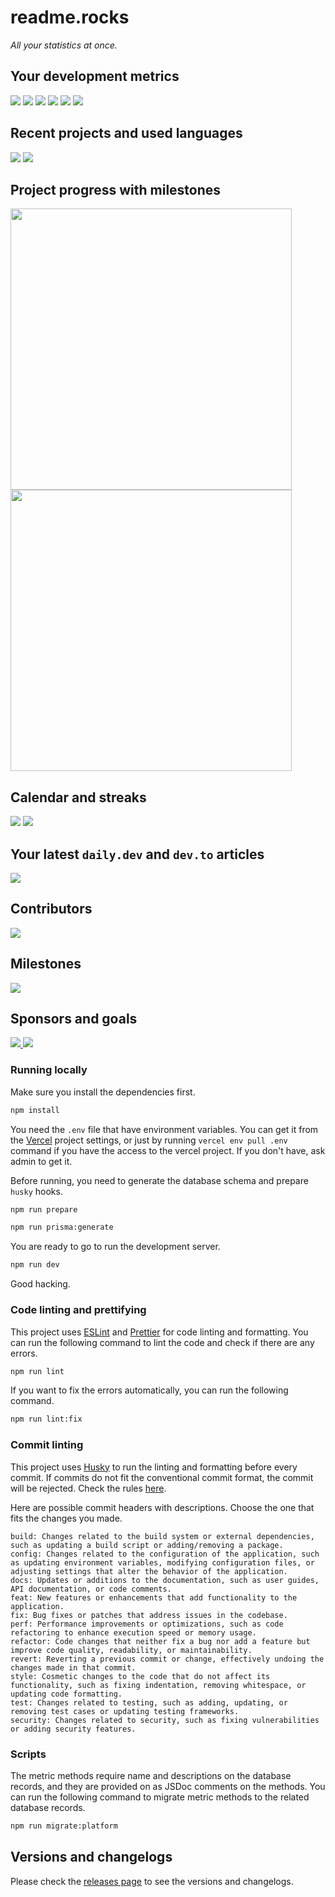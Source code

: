 # readme.rocks

_All your statistics at once._

## Your development metrics
![](https://readme-rocks.vercel.app/api/view/641b5deaa6550999ac4331d0)
![](https://readme-rocks.vercel.app/api/view/641b5e30a6550999ac4331d2)
![](https://readme-rocks.vercel.app/api/view/642dfbff39f5d6e5e5f45c3b)
![](https://readme-rocks.vercel.app/api/view?queryConfig%5Busername%5D=sametcodes&id=641b2efa3e90e7e555cdacd7)
![](https://readme-rocks.vercel.app/api/view?queryConfig%5Busername%5D=_aka5h&id=64414ea69c1f3df3b3e01264)
![](https://readme-rocks.vercel.app/api/view?queryConfig%5Busername%5D=arthurcolle&id=6442108c4320fb5c413f663c)

## Recent projects and used languages

![](https://readme-rocks.vercel.app/api/view/6431b08616981eaebfd030f9)
![](https://readme-rocks.vercel.app/api/view/6431b559ddde9c1558a16fe6)

## Project progress with milestones

<a href="https://github.com/sametcodes/readme.rocks/milestone/4">
   <img width="450px" src="https://readme-rocks.vercel.app/api/view/6434324683b8f4f727a83c32" />
<a href="https://github.com/sponsorships/d-fischer">
<a href="https://github.com/sametcodes/readme.rocks/milestone/2">
   <img width="450px" src="https://readme-rocks.vercel.app/api/view/64a70675d1e3cba955dc7df9" />
</a>

## Calendar and streaks

![](https://readme-rocks.vercel.app/api/view?queryConfig%5Busername%5D=_aka5h&viewConfig%5Btitle%5D=LeetCode%20submissions&viewConfig%5Bsubtitle%5D=Last%205%20months&viewConfig%5BweekCount%5D=20&viewConfig%5BboxColor%5D=%2340c463&viewConfig%5BshowMonthLabels%5D=true&viewConfig%5BshowStreak%5D=true&id=64415382192eb283354af5a1)
![](https://readme-rocks.vercel.app/api/view?queryConfig%5Busername%5D=arthurcolle&viewConfig%5Btitle%5D=HackerNews%20Activity&viewConfig%5Bsubtitle%5D=Comments,%20jobs%20and%20polls&viewConfig%5BweekCount%5D=20&viewConfig%5BboxColor%5D=%23ff7a00&viewConfig%5BshowMonthLabels%5D=true&viewConfig%5BshowStreak%5D=false&id=6442166417556cdd9b746ff5)

## Your latest `daily.dev` and `dev.to` articles

<img src="https://readme-rocks.vercel.app/api/view?queryConfig%5Busername%5D=isaacdlyman&queryConfig%5Bcount%5D=2&id=641c6e78c50c62ccdb646278" />

## Contributors

<img src="https://readme-rocks.vercel.app/api/view?queryConfig%5Bowner_name%5D=facebook&queryConfig%5Brepository_name%5D=react&viewConfig%5Btitle%5D=Our%20contributors&viewConfig%5Bsubtitle%5D=Thank%20you%20for%20all%20your%20contributions.%20We%20appreciate%20that.&viewConfig%5Bitems_per_row%5D=15&id=642f70a3104ae4fd80d6efac" />

## Milestones

[![](https://readme-rocks.vercel.app/api/view/6434324683b8f4f727a83c32)](milestone/3)

## Sponsors and goals
<a href="https://github.com/sponsorships/d-fischer">
<img src="https://readme-rocks.vercel.app/api/view?queryConfig%5Busername%5D=d-fischer&id=64248c899d4315a82e3cb3f7" />
</a>

<img src="https://readme-rocks.vercel.app/api/view?queryConfig%5Busername%5D=ljharb&viewConfig%5Btitle%5D=My%20sponsors&viewConfig%5Bsubtitle%5D=Thank%20you%20for%20sponsoring%20me.&viewConfig%5Bitems_per_row%5D=15&id=64300f9e4160c69275201776" />

### Running locally

Make sure you install the dependencies first.

```bash
npm install
```

You need the `.env` file that have environment variables. You can get it from the [Vercel](https://vercel.com) project settings, or just by running `vercel env pull .env` command if you have the access to the vercel project. If you don't have, ask admin to get it.

Before running, you need to generate the database schema and prepare `husky` hooks.

```bash
npm run prepare
```

```bash
npm run prisma:generate
```

You are ready to go to run the development server.

```bash
npm run dev
```

Good hacking.

### Code linting and prettifying

This project uses [ESLint](https://eslint.org/) and [Prettier](https://prettier.io/) for code linting and formatting. You can run the following command to lint the code and check if there are any errors.

```bash
npm run lint
```

If you want to fix the errors automatically, you can run the following command.

```bash
npm run lint:fix
```

### Commit linting

This project uses [Husky](https://typicode.github.io/husky/#/) to run the linting and formatting before every commit. If commits do not fit the conventional commit format, the commit will be rejected. Check the rules [here](https://www.conventionalcommits.org/en/v1.0.0/#specification).

Here are possible commit headers with descriptions. Choose the one that fits the changes you made.

```
build: Changes related to the build system or external dependencies, such as updating a build script or adding/removing a package.
config: Changes related to the configuration of the application, such as updating environment variables, modifying configuration files, or adjusting settings that alter the behavior of the application.
docs: Updates or additions to the documentation, such as user guides, API documentation, or code comments.
feat: New features or enhancements that add functionality to the application.
fix: Bug fixes or patches that address issues in the codebase.
perf: Performance improvements or optimizations, such as code refactoring to enhance execution speed or memory usage.
refactor: Code changes that neither fix a bug nor add a feature but improve code quality, readability, or maintainability.
revert: Reverting a previous commit or change, effectively undoing the changes made in that commit.
style: Cosmetic changes to the code that do not affect its functionality, such as fixing indentation, removing whitespace, or updating code formatting.
test: Changes related to testing, such as adding, updating, or removing test cases or updating testing frameworks.
security: Changes related to security, such as fixing vulnerabilities or adding security features.
```

### Scripts

The metric methods require name and descriptions on the database records, and they are provided on as JSDoc comments on the methods. You can run the following command to migrate metric methods to the related database records.

```bash
npm run migrate:platform
```

## Versions and changelogs

Please check the [releases page](https://github.com/sametcodes/devstats/releases) to see the versions and changelogs.
